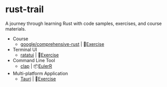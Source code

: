 # rust-trail
A journey through learning Rust with code samples, exercises, and course materials.

- Course
    - [google/comprehensive-rust](https://google.github.io/comprehensive-rust) | 🤖[Exercise](/comprehensive-rust/)
- Terminal UI
    - [ratatui](https://ratatui.rs/) | 🤖[Exercise](/ratatui/)
- Command Line Tool
    - [clap](https://github.com/clap-rs/clap) | 📦[EulerR](https://github.com/Mulander-J/eulerr)
- Multi-platform Application
    - [Tauri](https://tauri.app/zh-cn/)  | 🤖[Exercise](/tauri/)